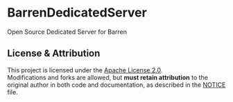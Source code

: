 # BarrenDedicatedServer
Open Source Dedicated Server for Barren

## License & Attribution

This project is licensed under the [Apache License 2.0](LICENSE).  
Modifications and forks are allowed, but **must retain attribution** to the original author in both code and documentation, as described in the [NOTICE](NOTICE) file.
